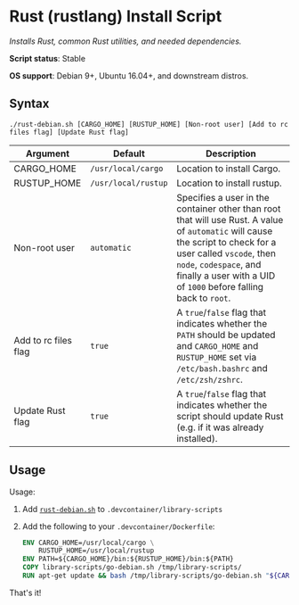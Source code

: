 # Rust (rustlang) Install Script

*Installs Rust, common Rust utilities, and needed dependencies.*

**Script status**: Stable

**OS support**: Debian 9+, Ubuntu 16.04+, and downstream distros.

## Syntax

```text
./rust-debian.sh [CARGO_HOME] [RUSTUP_HOME] [Non-root user] [Add to rc files flag] [Update Rust flag]
```

|Argument|Default|Description|
|--------|-------|-----------|
|CARGO_HOME|`/usr/local/cargo`| Location to install Cargo. |
|RUSTUP_HOME|`/usr/local/rustup`| Location to install rustup. |
|Non-root user|`automatic`| Specifies a user in the container other than root that will use Rust. A value of `automatic` will cause the script to check for a user called `vscode`, then `node`, `codespace`, and finally a user with a UID of `1000` before falling back to `root`. |
| Add to rc files flag | `true` | A `true`/`false` flag that indicates whether the `PATH` should be updated and `CARGO_HOME` and `RUSTUP_HOME` set via `/etc/bash.bashrc` and `/etc/zsh/zshrc`. |
| Update Rust flag | `true` | A `true`/`false` flag that indicates whether the script should update Rust (e.g. if it was already installed). |

## Usage

Usage:

1. Add [`rust-debian.sh`](../rust-debian.sh) to `.devcontainer/library-scripts`

2. Add the following to your `.devcontainer/Dockerfile`:

    ```Dockerfile
    ENV CARGO_HOME=/usr/local/cargo \
        RUSTUP_HOME=/usr/local/rustup
    ENV PATH=${CARGO_HOME}/bin:${RUSTUP_HOME}/bin:${PATH}
    COPY library-scripts/go-debian.sh /tmp/library-scripts/
    RUN apt-get update && bash /tmp/library-scripts/go-debian.sh "${CARGO_HOME}" "${RUSTUP_HOME}"
    ```

That's it!
